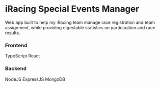 # iRacing Special Events Manager

Web app built to help my iRacing team manage race registration and team assignment, while providing digestable statistics on participation and race results.

### Frontend
TypeScript
React

### Backend
NodeJS
ExpressJS
MongoDB

